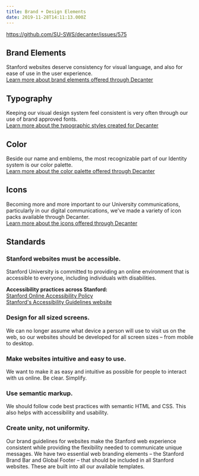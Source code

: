 ```yaml
---
title: Brand + Design Elements
date: 2019-11-28T14:11:13.000Z
---
```

https://github.com/SU-SWS/decanter/issues/575

## Brand Elements

Stanford websites deserve consistency for visual language, and also for ease of use in the user experience.\
[Learn more about brand elements offered through Decanter](https://elegant-poitras-87214a.netlify.com/page/brand-design-elements-brand/) 

## Typography

Keeping our visual design system feel consistent is very often through our use of brand approved fonts.\
[Learn more about the typographic styles created for Decanter](https://elegant-poitras-87214a.netlify.com/page/brand-design-elements-typography/) 

## Color

Beside our name and emblems, the most recognizable part of our Identity system is our color palette.\
[Learn more about the color palette offered through Decanter](https://elegant-poitras-87214a.netlify.com/page/brand-design-elements-color/)

## Icons

Becoming more and more important to our University communications, particularly in our digital communications, we've made a variety of icon packs available through Decanter.\
[Learn more about the icons offered through Decanter](https://elegant-poitras-87214a.netlify.com/page/brand-design-elements-icons/)

## Standards

### Stanford websites must be accessible.

Stanford University is committed to providing an online environment that is accessible to everyone, including individuals with disabilities.

**Accessibility practices across Stanford:** \
[Stanford Online Accessibility Policy](https://ucomm.stanford.edu/policies/accessibility-policy/)\
[Stanford's Accessibility Guidelines website](https://soap.stanford.edu/)

### Design for all sized screens.

We can no longer assume what device a person will use to visit us on the web, so our websites should be developed for all screen sizes – from mobile to desktop.

### Make websites intuitive and easy to use.

We want to make it as easy and intuitive as possible for people to interact with us online. Be clear. Simplify.

### Use semantic markup.

We should follow code best practices with semantic HTML and CSS. This also helps with accessibility and usability.

### Create unity, not uniformity.

Our brand guidelines for websites make the Stanford web experience consistent while providing the flexibility needed to communicate unique messages. We have two essential web branding elements – the Stanford Brand Bar and Global Footer – that should be included in all Stanford websites. These are built into all our available templates.
